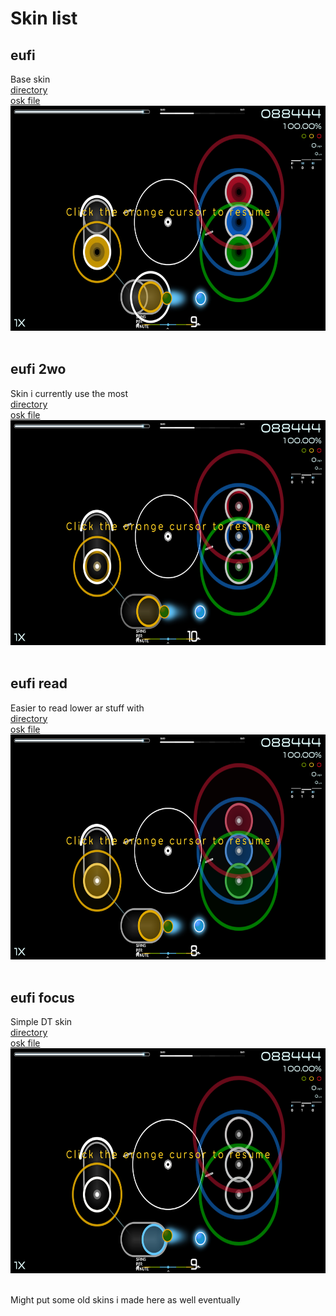 # Skin list
## eufi
Base skin<br>
[directory](skins/eufi)<br>
[osk file](skins/eufi.osk)<br>
<img src="skins/eufi.png" width="640" height="360"><br><br>

## eufi 2wo
Skin i currently use the most<br>
[directory](skins/eufi%202wo)<br>
[osk file](skins/eufi%202wo.osk)<br>
<img src="skins/eufi%202wo.png" width="640" height="360"><br><br>

## eufi read
Easier to read lower ar stuff with<br>
[directory](skins/eufi%20read)<br>
[osk file](skins/eufi%20read.osk)<br>
<img src="skins/eufi%20read.png" width="640" height="360"><br><br>

## eufi focus
Simple DT skin<br>
[directory](skins/eufi%20focus)<br>
[osk file](skins/eufi%20focus.osk)<br>
<img src="skins/eufi%20focus.png" width="640" height="360"><br><br>

Might put some old skins i made here as well eventually
